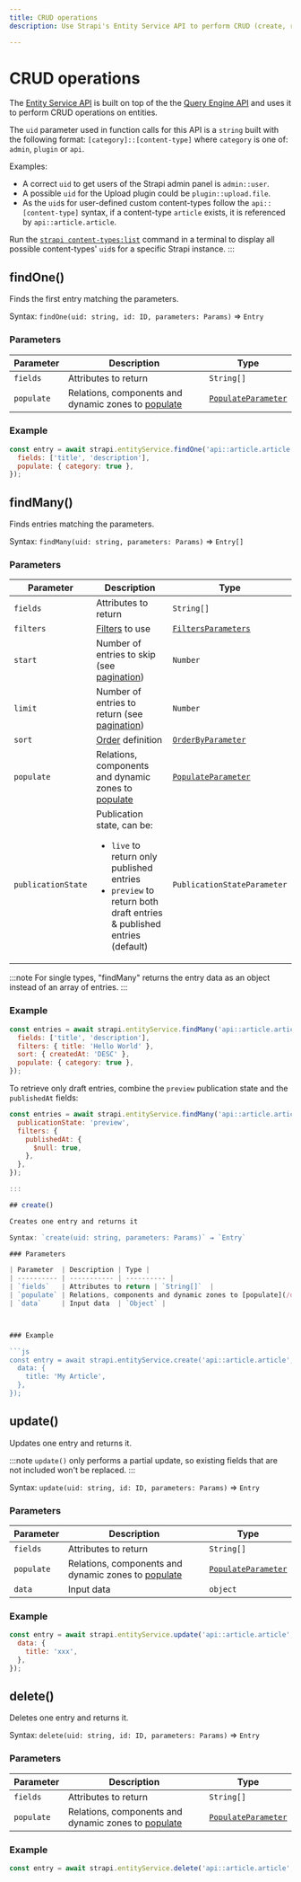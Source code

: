 ```yaml
---
title: CRUD operations
description: Use Strapi's Entity Service API to perform CRUD (create, read, update, delete) operations on your content.

---
```



# CRUD operations

The [Entity Service API](/dev-docs/api/entity-service) is built on top of the the [Query Engine API](/dev-docs/api/query-engine) and uses it to perform CRUD operations on entities.


The `uid` parameter used in function calls for this API is a `string` built with the following format: `[category]::[content-type]` where `category` is one of: `admin`, `plugin` or `api`.

Examples:
- A correct `uid` to get users of the Strapi admin panel is `admin::user`.
- A possible `uid` for the Upload plugin could be `plugin::upload.file`.
- As the `uid`s for user-defined custom content-types follow the `api::[content-type]` syntax, if a content-type `article` exists, it is referenced by `api::article.article`.


Run the [`strapi content-types:list`](/dev-docs/cli#strapi-content-types-list) command in a terminal to display all possible content-types' `uid`s for a specific Strapi instance.
:::

## findOne()

Finds the first entry matching the parameters.

Syntax: `findOne(uid: string, id: ID, parameters: Params)` ⇒ `Entry`

### Parameters

| Parameter  | Description | Type |
| ---------- | --------------- | --------------- |
| `fields`   | Attributes to return | `String[]`  |
| `populate` | Relations, components and dynamic zones to [populate](/dev-docs/api/entity-service/populate) | [`PopulateParameter`](/dev-docs/api/entity-service/populate) |

### Example

```js
const entry = await strapi.entityService.findOne('api::article.article', 1, {
  fields: ['title', 'description'],
  populate: { category: true },
});
```

## findMany()

Finds entries matching the parameters.

Syntax: `findMany(uid: string, parameters: Params)` ⇒ `Entry[]`

### Parameters

| Parameter   | Description | Type   |
| ----------- | ------ | -------------- |
| `fields`  | Attributes to return   | `String[]`  |
| `filters` | [Filters](/dev-docs/api/entity-service/filter) to use   | [`FiltersParameters`](/dev-docs/api/entity-service/filter)             |
| `start`   | Number of entries to skip (see [pagination](/dev-docs/api/entity-service/order-pagination#pagination))   | `Number`  |
| `limit`   | Number of entries to return (see [pagination](/dev-docs/api/entity-service/order-pagination#pagination)) | `Number`  |
| `sort`   | [Order](/dev-docs/api/entity-service/order-pagination) definition  | [`OrderByParameter`](/dev-docs/api/entity-service/order-pagination) |
| `populate`  | Relations, components and dynamic zones to [populate](/dev-docs/api/entity-service/populate)  | [`PopulateParameter`](/dev-docs/api/entity-service/populate)         |
| `publicationState` | Publication state, can be:<ul><li>`live` to return only published entries</li><li>`preview` to return both draft entries & published entries (default)</li></ul>   | `PublicationStateParameter`  |

:::note
For single types, "findMany" returns the entry data as an object instead of an array of entries.
:::

### Example

```js
const entries = await strapi.entityService.findMany('api::article.article', {
  fields: ['title', 'description'],
  filters: { title: 'Hello World' },
  sort: { createdAt: 'DESC' },
  populate: { category: true },
});
```




To retrieve only draft entries, combine the `preview` publication state and the `publishedAt` fields:

```js
const entries = await strapi.entityService.findMany('api::article.article', {
  publicationState: 'preview',
  filters: {
    publishedAt: {
      $null: true,
    },
  },
});

:::

## create()

Creates one entry and returns it

Syntax: `create(uid: string, parameters: Params)` ⇒ `Entry`

### Parameters

| Parameter  | Description | Type |
| ---------- | ----------- | ---------- |
| `fields`   | Attributes to return | `String[]`  |
| `populate` | Relations, components and dynamic zones to [populate](/dev-docs/api/entity-service/populate) | [`PopulateParameter`](/dev-docs/api/entity-service/populate) |
| `data`     | Input data  | `Object` |



### Example

```js
const entry = await strapi.entityService.create('api::article.article', {
  data: {
    title: 'My Article',
  },
});
```

## update()

Updates one entry and returns it.

:::note
`update()` only performs a partial update, so existing fields that are not included won't be replaced.
:::

Syntax: `update(uid: string, id: ID, parameters: Params)` ⇒ `Entry`



### Parameters

| Parameter  | Description | Type |
| ---------- | ------------- | ---------- |
| `fields`   | Attributes to return | `String[]`  |
| `populate` | Relations, components and dynamic zones to [populate](/dev-docs/api/entity-service/populate) | [`PopulateParameter`](/dev-docs/api/entity-service/populate) |
| `data`     | Input data  | `object`  |

### Example

```js
const entry = await strapi.entityService.update('api::article.article', 1, {
  data: {
    title: 'xxx',
  },
});
```

## delete()

Deletes one entry and returns it.

Syntax: `delete(uid: string, id: ID, parameters: Params)` ⇒ `Entry`

### Parameters

| Parameter  | Description | Type |
| ---------- | --------- | -------- |
| `fields`   | Attributes to return | `String[]`  |
| `populate` | Relations, components and dynamic zones to [populate](/dev-docs/api/entity-service/populate) | [`PopulateParameter`](/dev-docs/api/entity-service/populate) |

### Example

```js
const entry = await strapi.entityService.delete('api::article.article', 1);
```
